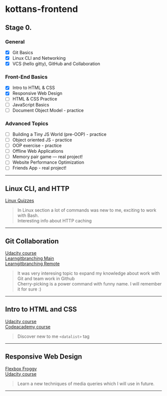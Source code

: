 # kottans-frontend
## Stage 0.

### General
- [X] Git Basics
- [X] Linux CLI and Networking
- [X] VCS (hello gitty), GitHub and Collaboration

### Front-End Basics
- [X] Intro to HTML & CSS
- [X] Responsive Web Design
- [ ] HTML & CSS Practice
- [ ] JavaScript Basics
- [ ] Document Object Model - practice

### Advanced Topics
- [ ] Building a Tiny JS World (pre-OOP) - practice
- [ ] Object oriented JS - practice
- [ ] OOP exercise - practice
- [ ] Offline Web Applications
- [ ] Memory pair game — real project!
- [ ] Website Performance Optimization
- [ ] Friends App - real project!

---

## Linux CLI, and HTTP 
[Linux Quizzes](task_linux_cli/Linux_quiz.png)
> In Linux section a lot of commands was new to me, exciting to work with Bash. \
> Interesting info about HTTP caching
---

## Git Collaboration
[Udacity course](task_git_collaboration/GitHub_Collaboration.jpg) \
[Learngitbranching Main](task_git_collaboration/learngitbranching_main.jpg) \
[Learngitbranching Remote](task_git_collaboration/learngitbranching_remote.jpg) 
> It was very interesing topic to expand my knowledge about work with Git and team work in Github \
> Cherry-picking is a power command with funny name. I will remember it for sure :)
---

## Intro to HTML and CSS
[Udacity course](task_html_css_intro/Intro_html_css_Udacity.png) \
[Codeacademy course](task_html_css_intro/HTML_Codeacademy.jpg) 
> Discover new to me `<datalist>` tag
---

## Responsive Web Design
[Flexbox Froggy](task_responsive_web_design/Flexbox_froggy.jpg) \
[Udacity course](task_responsive_web_design/Udacity_course.jpg) 
> Learn a new techniques of media queries which I will use in future.
---



